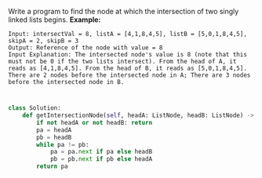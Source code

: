 Write a program to find the node at which the intersection of two singly linked lists begins.
**Example:**
```
Input: intersectVal = 8, listA = [4,1,8,4,5], listB = [5,0,1,8,4,5], skipA = 2, skipB = 3
Output: Reference of the node with value = 8
Input Explanation: The intersected node's value is 8 (note that this must not be 0 if the two lists intersect). From the head of A, it reads as [4,1,8,4,5]. From the head of B, it reads as [5,0,1,8,4,5]. There are 2 nodes before the intersected node in A; There are 3 nodes before the intersected node in B.
```
# 

```python
class Solution:
    def getIntersectionNode(self, headA: ListNode, headB: ListNode) -> ListNode:
        if not headA or not headB: return 
        pa = headA
        pb = headB
        while pa != pb:
            pa = pa.next if pa else headB
            pb = pb.next if pb else headA
        return pa
```